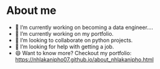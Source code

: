 # About me

- 🔭 I’m currently working on becoming a data engineer....
- 🌱 I’m currently working on my portfolio.
- 👯 I’m looking to collaborate on python projects.
- 🤔 I’m looking for help with getting a job.
- 😄 Want to know more? Checkout my portfolio: https://nhlakanipho07.github.io/about_nhlakanipho.html
